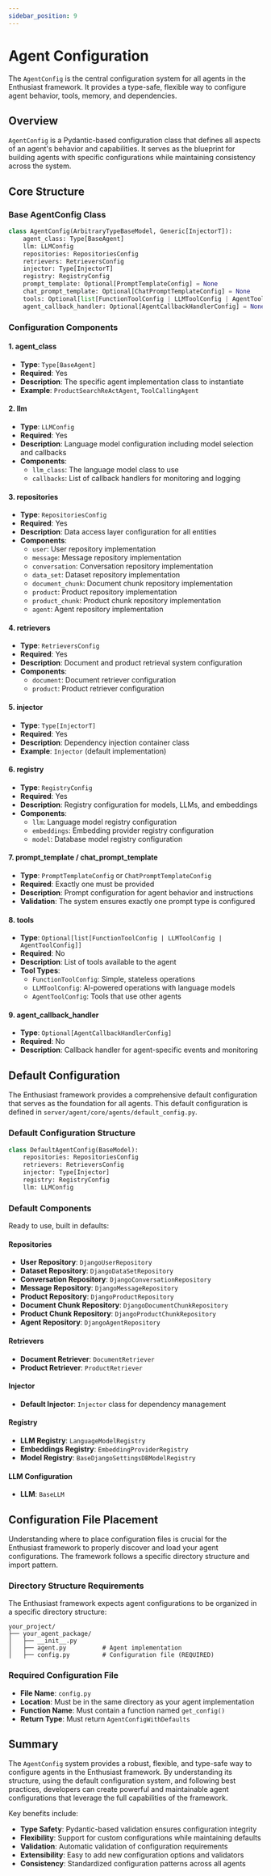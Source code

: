 ```yaml
---
sidebar_position: 9
---
```


# Agent Configuration

The `AgentConfig` is the central configuration system for all agents in the Enthusiast framework. It provides a type-safe, flexible way to configure agent behavior, tools, memory, and dependencies.

## Overview

`AgentConfig` is a Pydantic-based configuration class that defines all aspects of an agent's behavior and capabilities. It serves as the blueprint for building agents with specific configurations while maintaining consistency across the system.

## Core Structure

### Base AgentConfig Class

```python
class AgentConfig(ArbitraryTypeBaseModel, Generic[InjectorT]):
    agent_class: Type[BaseAgent]
    llm: LLMConfig
    repositories: RepositoriesConfig
    retrievers: RetrieversConfig
    injector: Type[InjectorT]
    registry: RegistryConfig
    prompt_template: Optional[PromptTemplateConfig] = None
    chat_prompt_template: Optional[ChatPromptTemplateConfig] = None
    tools: Optional[list[FunctionToolConfig | LLMToolConfig | AgentToolConfig]] = None
    agent_callback_handler: Optional[AgentCallbackHandlerConfig] = None
```

### Configuration Components

#### 1. **agent_class**
- **Type**: `Type[BaseAgent]`
- **Required**: Yes
- **Description**: The specific agent implementation class to instantiate
- **Example**: `ProductSearchReActAgent`, `ToolCallingAgent`

#### 2. **llm**
- **Type**: `LLMConfig`
- **Required**: Yes
- **Description**: Language model configuration including model selection and callbacks
- **Components**:
  - `llm_class`: The language model class to use
  - `callbacks`: List of callback handlers for monitoring and logging

#### 3. **repositories**
- **Type**: `RepositoriesConfig`
- **Required**: Yes
- **Description**: Data access layer configuration for all entities
- **Components**:
  - `user`: User repository implementation
  - `message`: Message repository implementation
  - `conversation`: Conversation repository implementation
  - `data_set`: Dataset repository implementation
  - `document_chunk`: Document chunk repository implementation
  - `product`: Product repository implementation
  - `product_chunk`: Product chunk repository implementation
  - `agent`: Agent repository implementation

#### 4. **retrievers**
- **Type**: `RetrieversConfig`
- **Required**: Yes
- **Description**: Document and product retrieval system configuration
- **Components**:
  - `document`: Document retriever configuration
  - `product`: Product retriever configuration

#### 5. **injector**
- **Type**: `Type[InjectorT]`
- **Required**: Yes
- **Description**: Dependency injection container class
- **Example**: `Injector` (default implementation)

#### 6. **registry**
- **Type**: `RegistryConfig`
- **Required**: Yes
- **Description**: Registry configuration for models, LLMs, and embeddings
- **Components**:
  - `llm`: Language model registry configuration
  - `embeddings`: Embedding provider registry configuration
  - `model`: Database model registry configuration

#### 7. **prompt_template** / **chat_prompt_template**
- **Type**: `PromptTemplateConfig` or `ChatPromptTemplateConfig`
- **Required**: Exactly one must be provided
- **Description**: Prompt configuration for agent behavior and instructions
- **Validation**: The system ensures exactly one prompt type is configured

#### 8. **tools**
- **Type**: `Optional[list[FunctionToolConfig | LLMToolConfig | AgentToolConfig]]`
- **Required**: No
- **Description**: List of tools available to the agent
- **Tool Types**:
  - `FunctionToolConfig`: Simple, stateless operations
  - `LLMToolConfig`: AI-powered operations with language models
  - `AgentToolConfig`: Tools that use other agents

#### 9. **agent_callback_handler**
- **Type**: `Optional[AgentCallbackHandlerConfig]`
- **Required**: No
- **Description**: Callback handler for agent-specific events and monitoring

## Default Configuration

The Enthusiast framework provides a comprehensive default configuration that serves as the foundation for all agents. This default configuration is defined in `server/agent/core/agents/default_config.py`.

### Default Configuration Structure

```python
class DefaultAgentConfig(BaseModel):
    repositories: RepositoriesConfig
    retrievers: RetrieversConfig
    injector: Type[Injector]
    registry: RegistryConfig
    llm: LLMConfig
```

### Default Components
Ready to use, built in defaults: 

#### **Repositories**
- **User Repository**: `DjangoUserRepository`
- **Dataset Repository**: `DjangoDataSetRepository`
- **Conversation Repository**: `DjangoConversationRepository`
- **Message Repository**: `DjangoMessageRepository`
- **Product Repository**: `DjangoProductRepository`
- **Document Chunk Repository**: `DjangoDocumentChunkRepository`
- **Product Chunk Repository**: `DjangoProductChunkRepository`
- **Agent Repository**: `DjangoAgentRepository`

#### **Retrievers**
- **Document Retriever**: `DocumentRetriever`
- **Product Retriever**: `ProductRetriever`

#### **Injector**
- **Default Injector**: `Injector` class for dependency management

#### **Registry**
- **LLM Registry**: `LanguageModelRegistry`
- **Embeddings Registry**: `EmbeddingProviderRegistry`
- **Model Registry**: `BaseDjangoSettingsDBModelRegistry`

#### **LLM Configuration**
- **LLM**: `BaseLLM`

## Configuration File Placement

Understanding where to place configuration files is crucial for the Enthusiast framework to properly discover and load your agent configurations. The framework follows a specific directory structure and import pattern.

### **Directory Structure Requirements**

The Enthusiast framework expects agent configurations to be organized in a specific directory structure:

```
your_project/
├── your_agent_package/
│   ├── __init__.py
│   ├── agent.py          # Agent implementation
│   ├── config.py         # Configuration file (REQUIRED)
```

### **Required Configuration File**

- **File Name**: `config.py`
- **Location**: Must be in the same directory as your agent implementation
- **Function Name**: Must contain a function named `get_config()`
- **Return Type**: Must return `AgentConfigWithDefaults`


## Summary

The `AgentConfig` system provides a robust, flexible, and type-safe way to configure agents in the Enthusiast framework. By understanding its structure, using the default configuration system, and following best practices, developers can create powerful and maintainable agent configurations that leverage the full capabilities of the framework.

Key benefits include:
- **Type Safety**: Pydantic-based validation ensures configuration integrity
- **Flexibility**: Support for custom configurations while maintaining defaults
- **Validation**: Automatic validation of configuration requirements
- **Extensibility**: Easy to add new configuration options and validators
- **Consistency**: Standardized configuration patterns across all agents
